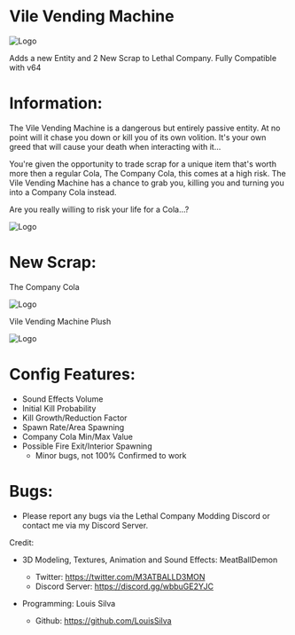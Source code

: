 # Vile Vending Machine
![Logo](https://i.imgur.com/LinyoYH.gif)

Adds a new Entity and 2 New Scrap to Lethal Company.
Fully Compatible with v64


# Information:
The Vile Vending Machine is a dangerous but entirely passive entity. At no point will it chase you down or kill you of its own volition.
It's your own greed that will cause your death when interacting with it...

You're given the opportunity to trade scrap for a unique item that's worth more then a regular Cola, The Company Cola, this comes at a high risk. The Vile Vending Machine has a chance to grab you, killing you and turning you into a Company Cola instead.

Are you really willing to risk your life for a Cola...?

![Logo](https://i.imgur.com/6KvkQEl.png)

# New Scrap:

The Company Cola

![Logo](https://i.imgur.com/l4LItxo.png)

Vile Vending Machine Plush

![Logo](https://i.imgur.com/ZX31qSS.png)


# Config Features:
- Sound Effects Volume
- Initial Kill Probability
- Kill Growth/Reduction Factor
- Spawn Rate/Area Spawning
- Company Cola Min/Max Value
- Possible Fire Exit/Interior Spawning
	+ Minor bugs, not 100% Confirmed to work

# Bugs:
- Please report any bugs via the Lethal Company Modding Discord or contact me via my Discord Server.

Credit:
- 3D Modeling, Textures, Animation and Sound Effects: MeatBallDemon
	+ Twitter: https://twitter.com/M3ATBALLD3MON
	+ Discord Server: https://discord.gg/wbbuGE2YJC

- Programming: Louis Silva
	+ Github: https://github.com/LouisSilva
